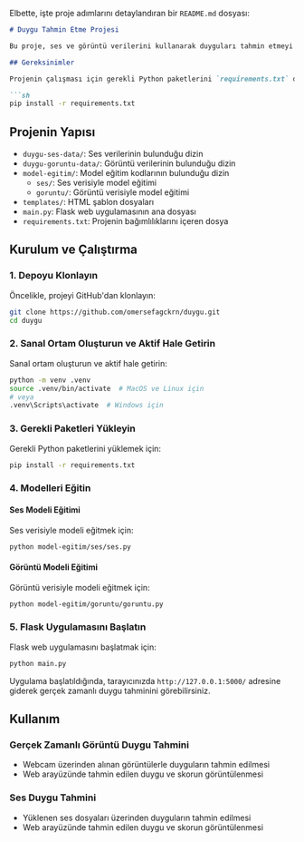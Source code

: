 Elbette, işte proje adımlarını detaylandıran bir `README.md` dosyası:

```markdown
# Duygu Tahmin Etme Projesi

Bu proje, ses ve görüntü verilerini kullanarak duyguları tahmin etmeyi amaçlamaktadır. Projede, Keras ve TensorFlow kullanılarak eğitilmiş modeller ile duygular tahmin edilmektedir. Ayrıca, Flask web uygulaması ile gerçek zamanlı duygu tahmini yapılabilmektedir.

## Gereksinimler

Projenin çalışması için gerekli Python paketlerini `requirements.txt` dosyasında bulabilirsiniz. Gerekli paketleri yüklemek için:

```sh
pip install -r requirements.txt
```

## Projenin Yapısı

- `duygu-ses-data/`: Ses verilerinin bulunduğu dizin
- `duygu-goruntu-data/`: Görüntü verilerinin bulunduğu dizin
- `model-egitim/`: Model eğitim kodlarının bulunduğu dizin
  - `ses/`: Ses verisiyle model eğitimi
  - `goruntu/`: Görüntü verisiyle model eğitimi
- `templates/`: HTML şablon dosyaları
- `main.py`: Flask web uygulamasının ana dosyası
- `requirements.txt`: Projenin bağımlılıklarını içeren dosya

## Kurulum ve Çalıştırma

### 1. Depoyu Klonlayın

Öncelikle, projeyi GitHub'dan klonlayın:

```sh
git clone https://github.com/omersefagckrn/duygu.git
cd duygu
```

### 2. Sanal Ortam Oluşturun ve Aktif Hale Getirin

Sanal ortam oluşturun ve aktif hale getirin:

```sh
python -m venv .venv
source .venv/bin/activate  # MacOS ve Linux için
# veya
.venv\Scripts\activate  # Windows için
```

### 3. Gerekli Paketleri Yükleyin

Gerekli Python paketlerini yüklemek için:

```sh
pip install -r requirements.txt
```

### 4. Modelleri Eğitin

#### Ses Modeli Eğitimi

Ses verisiyle modeli eğitmek için:

```sh
python model-egitim/ses/ses.py
```

#### Görüntü Modeli Eğitimi

Görüntü verisiyle modeli eğitmek için:

```sh
python model-egitim/goruntu/goruntu.py
```

### 5. Flask Uygulamasını Başlatın

Flask web uygulamasını başlatmak için:

```sh
python main.py
```

Uygulama başlatıldığında, tarayıcınızda `http://127.0.0.1:5000/` adresine giderek gerçek zamanlı duygu tahminini görebilirsiniz.

## Kullanım

### Gerçek Zamanlı Görüntü Duygu Tahmini

- Webcam üzerinden alınan görüntülerle duyguların tahmin edilmesi
- Web arayüzünde tahmin edilen duygu ve skorun görüntülenmesi

### Ses Duygu Tahmini

- Yüklenen ses dosyaları üzerinden duyguların tahmin edilmesi
- Web arayüzünde tahmin edilen duygu ve skorun görüntülenmesi
